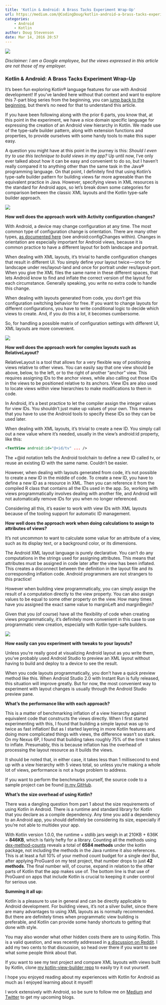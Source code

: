```yaml
---
title: 'Kotlin & Android: A Brass Tacks Experiment Wrap-Up'
url: https://medium.com/@CodingDoug/kotlin-android-a-brass-tacks-experiment-wrap-up-2b37e3ac8957#.nf83hy78g
categories:
    - Android
    - Kotlin
author: Doug Stevenson
date: Mar 14, 2016 20:57
---
```

![](https://d262ilb51hltx0.cloudfront.net/max/1600/1*UN-S8ELMC2kpHf4tJKfbLQ.png)

_Disclaimer: I am a Google employee, but the views expressed in this article are not those of my employer._

### Kotlin & Android: A Brass Tacks Experiment Wrap-Up

It’s been fun exploring Kotlin® language features for use with Android development! If you’ve landed here without that context and want to explore this 7-part blog series from the beginning, you can [jump back to the beginning](https://medium.com/p/kotlin-android-a-brass-tacks-experiment-part-1-3e5028491bcc), but there’s no need for that to understand this article.

If you have been following along with the prior 6 parts, you know that, at this point in the experiment, we have a nice domain specific language for expressing the creation of an Android view hierarchy in Kotlin. We made use of the type-safe builder pattern, along with extension functions and properties, to provide ourselves with some handy tools to make this super easy.

A question you might have at this point in the journey is this: _Should I even try to use this technique to build views in my app?_ Up until now, I’ve only ever talked about how it can be easy and convenient to do so, but I haven’t really compared it to anything other than the same task in the Java® programming language. On that point, I definitely find that using Kotlin’s type-safe builder pattern for building views far more agreeable than the equivalent practice in Java. However, specifying views in XML resources is the standard for Android apps, so let’s break down some categories for comparison between the classic XML layouts and the Kotlin type-safe builder approach.

![](https://d262ilb51hltx0.cloudfront.net/max/800/1*LEibB6uJbdo3gZ4dNcydaQ.png)

**How well does the approach work with Activity configuration changes?**

With Android, a device may change configuration at any time. The most common type of configuration change is orientation. There are many other types, [as documented here](http://developer.android.com/guide/topics/manifest/activity-element.html) (see android:configChanges within). Changes in orientation are especially important for Android views, because it is common practice to have a different layout for both landscape and portrait.

When dealing with XML layouts, it’s trivial to handle configuration changes that result in different UI. You simply define your layout twice — once for landscape under res/layout-land and once for portrait under res/layout-port. When you give the XML files the same name in these different spaces, that lets Android know to find and inflate the correct version of the layout for each circumstance. Generally speaking, you write no extra code to handle this change.

When dealing with layouts generated from code, you don’t get this configuration switching behavior for free. If you want to change layouts for different configurations, you have to write conditional logic to decide which views to create. And, if you do this a lot, it becomes cumbersome.

So, for handling a possible matrix of configuration settings with different UI, XML layouts are more convenient.

![](https://d262ilb51hltx0.cloudfront.net/max/800/1*PrbCkbWf1z_dznNsRNpbXQ.png)

**How well does the approach work for complex layouts such as RelativeLayout?**

RelativeLayout is a tool that allows for a very flexible way of positioning views relative to other views. You can easily say that one view should be above, below, to the left, or to the right of another “anchor” view. This requires assigning IDs to the anchor views, while also calling out those IDs in the views to be positioned relative to its anchors. View IDs are also used to locate views within view hierarchies to make modifications to them in code.

In Android, it’s a best practice to let the compiler assign the integer values for view IDs. You shouldn’t just make up values of your own. This means that you have to use the Android tools to specify these IDs so they can be used later.

When dealing with XML layouts, it’s trivial to create a new ID. You simply call out a new value where it’s needed, usually in the view’s android:id property, like this:

```xml
<TextView android:id="@+id/tv" ... />
```

The +@id notation tells the Android toolchain to define a new ID called tv, or reuse an existing ID with the same name. Couldn’t be easier.

However, when dealing with layouts generated from code, it’s not possible to create a new ID in the middle of code. To create a new ID, you have to define a new ID as a resource in XML. Then you can reference it from the compiled R class that contains all the IDs used in the app. So, working with views programmatically involves dealing with another file, and Android will not automatically remove IDs for you when no longer referenced.

Considering all this, it’s easier to work with view IDs with XML layouts because of the tooling support for automatic ID management.

**How well does the approach work when doing calculations to assign to attributes of views?**

It’s not uncommon to want to calculate some value for an attribute of a view, such as its display text, or a background color, or its dimensions.

The Android XML layout language is purely declarative. You can’t do any computations in the strings used for assigning attributes. This means that attributes must be assigned in code later after the view has been inflated. This creates a disconnect between the definition in the layout file and its corresponding inflation code. Android programmers are not strangers to this practice!

However when building view programmatically, you can simply assign the result of a computation directly to the view property. You can also assign values to be equal to some other property on the view. How many times have you assigned the exact same value to marginLeft and marginBegin?

Given that you (of course) have all the flexibility of code when creating views programmatically, it’s definitely more convenient in this case to use programmatic view creation, especially with Kotlin type-safe builders.

![](https://d262ilb51hltx0.cloudfront.net/max/800/1*Z38Ypb3iB2_Vw_OOHOXwOg.png)

**How easily can you experiment with tweaks to your layouts?**

Unless you’re really good at visualizing Android layout as you write them, you’ve probably used Android Studio to preview an XML layout without having to build and deploy to a device to see the result.

When you code layouts programmatically, you don’t have a quick preview method like this. When Android Studio 2.0 with Instant Run is fully released, this situation will improve greatly. But for now, the most convenient way to experiment with layout changes is usually through the Android Studio preview pane.

**What’s the performance like with each approach?**

This is a matter of benchmarking inflation of a view hierarchy against equivalent code that constructs the views directly. When I first started experimenting with this, I found that building a simple layout was up to twice as fast inflation! But as I started layering in more Kotlin features and doing more complicated things with views, the difference wasn’t so stark. On my Nexus 6P, I found that building takes roughly 75% of the time it takes to inflate. Presumably, this is because inflation has the overhead of processing the layout resource as it builds the views.

It should be noted that, in either case, it takes less than 1 millisecond to end up with a view hierarchy with 5 views total, so unless you’re making a whole lot of views, performance is not a huge problem to address.

If you want to perform the benchmarks yourself, the source code to a sample project can be found [in my GitHub](https://github.com/CodingDoug/kotlin-view-builder).

**What’s the size overhead of using Kotlin?**

There was a dangling question from part 1 about the size requirements of using Kotlin in Android. There is a runtime and standard library for Kotlin that you declare as a compile dependency. Any time you add a dependency to an Android app, you should definitely be considering its size, especially if you’re not able to multidex your app.

With Kotlin version 1.0.0, the runtime + stdlib jars weigh in at 210KB + 636K = **846KB**, which is fairly hefty for a library. Counting all the methods using [dex-method-counts](https://github.com/mihaip/dex-method-counts) reveals a total of **6584 methods** under the kotlin package, not including the methods in the Java runtime it also references. This is at least a full 10% of your method count budget for a single dex! But, after applying ProGuard on my test project, that number drops to just **42 methods**. The final number will, of course, expand in relation to the other parts of Kotlin that the app makes use of. The bottom line is that use of ProGuard on apps that include Kotlin is crucial to keeping it under control for serious use.

**Summing it all up:**

Kotlin is a pleasure to use in general and can be directly applicable to Android development. For building views, it’s not a silver bullet, since there are many advantages to using XML layouts as is normally recommended. But there are definitely times when programmatic view building is preferable, and Kotlin can provide some handy shortcuts to getting that done with style.

You may also wonder what other hidden costs there are to using Kotlin. This is a valid question, and was recently addressed in [a discussion on Reddit](https://www.reddit.com/r/androiddev/comments/47613n/can_we_talk_about_the_downsides_of_using_kotlin/). I add my two cents to that discussion, so head over there if you want to see what some people think about that.

If you want to see my test project and compare XML layouts with views built by Kotlin, clone [my kotlin-view-builder repo](https://github.com/CodingDoug/kotlin-view-builder) to easily try it out yourself.

I hope you enjoyed reading about my experiences with Kotlin for Android as much as I enjoyed learning about it myself!

I work extensively with Android, so be sure to follow me on [Medium](https://medium.com/@CodingDoug) and [Twitter](https://twitter.com/CodingDoug) to get my upcoming blogs.
